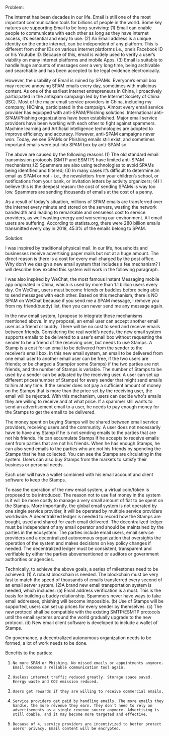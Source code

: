 Problem:

The internet has been decades in our life. Email is still one of the most important communication tools for billions of people in the world. Some key natures are supporting Email to be long-surviving: (1) Email can enable people to communicate with each other as long as they have internet access, it’s essential and easy to use. (2) An Email address is a unique identity on the entire internet, can be independent of any platform. This is different from other IDs on various internet platforms i.e., one’s Facebook ID or his Youtube ID. Because of this, email is widely used to verify a user’s viability on many internet platforms and mobile Apps. (3) Email is suitable to handle huge amounts of messages over a very long time, being archivable and searchable and has been accepted to be legal evidence electronically.

However, the usability of Email is ruined by SPAMs. Everyone’s email box may receive annoying SPAM emails every day, sometimes with malicious content. As one of the earliest Internet entrepreneurs in China, I proactively participated in the antispam campaign led by the Internet Society of China (ISC). Most of the major email service providers in China, including my company, HiChina, participated in the campaign. Almost every email service provider has equipped with anti-SPAM/Phishing solutions. International anti-SPAM/Phishing organizations have been established. Major email service providers have been working with each other to fight against spammers. Machine learning and Artificial intelligence technologies are adopted to improve efficiency and accuracy. However, anti-SPAM campaigns never won. Today, we see SPAMs or Phishing emails still exist, and sometimes important emails were put into SPAM box by anti-SPAM so

The above are caused by the following reasons (1) The old standard email transmission protocols (SMTP and ESMTP) have limited anti-SPAM mechanisms;(2) Spammers are also using technologies to avoid SPAMs being identified and filtered; (3) In many cases it’s difficult to determine an email as SPAM or not - i.e., the newsletters from your children’s school, or notifications from your bank, or invitation letters by activity organizers; (4) I believe this is the deepest reason: the cost of sending SPAMs is way too low. Spammers are sending thousands of emails at the cost of a penny.

As a result of today's situation, millions of SPAM emails are transferred over the internet every minute and stored on the servers, wasting the network bandwidth and leading to remarkable and senseless cost to service providers, as well wasting energy and worsening our environment. All email users are suffering. According to statista.org, there were 280 billion emails transmitted every day in 2018, 45.3% of the emails belong to SPAM.

Solution:

I was inspired by traditional physical mail. In our life, households and businesses receive advertising paper mails but not at a huge amount. The direct reason is there is a cost for every mail charged by the post office. Why don’t we design a new email system that includes a fee mechanism? I will describe how excited this system will work in the following paragraph.

I was also inspired by WeChat, the most famous Instant Messaging mobile app originated in China, which is used by more than 1.1 billion users every day. On WeChat, users must become friends or buddies before being able to send messages with each other. Based on this mechanism, there is NO SPAM on WeChat because if you send me a SPAM message, I remove you from my friend(buddy) list, then you can never send me any message again. 

In the new email system, I propose to integrate these mechanisms mentioned above. In my proposal, an email user can accept another email user as a friend or buddy. There will be no cost to send and receive emails between friends. Considering the real world’s needs, the new email system supports emails to be delivered to a user’s email box without requesting the sender to be a friend of the receiving user, but needs to use Stamps. A Stamp is a cost for an email to be delivered from the sender to the receiver’s email box. In this new email system, an email to be delivered from one email user to another email user can be free, if the two users are friends; or be charged a Stamp(or some Stamps) if the two parties are not friends, and the number of Stamps is variable. The number of Stamps to be used by a sender can be adjusted by the receiving user. A user can set up different prices(number of Stamps) for every sender that might send emails to him at any time. If the sender does not pay a sufficient amount of money on the Stamps that is more than the price set by the receiving user, the email will be rejected. With this mechanism, users can decide who's emails they are willing to receive and at what price. If a spammer still wants to send an advertisement email to a user, he needs to pay enough money for the Stamps to get the email to be delivered.

The money spent on buying Stamps will be shared between email service providers, receiving users and the community. A user does not necessarily have to have any Stamp if he is not sending emails to the parties that are not his friends. He can accumulate Stamps if he accepts to receive emails sent from parties that are not his friends. When he has enough Stamps, he can also send emails to the parties who are not his friends by spending the Stamps that he has collected. You can see the Stamps are circulating in the system. Users can also buy Stamps from the markets to satisfy their business or personal needs.

Each user will have a wallet combined with his email account and client software to keep the Stamps. 

To ease the operation of the new email system, a virtual coin/token is proposed to be introduced. The reason not to use fiat money in the system is it will be more costly to manage a very small amount of fiat to be spent on the Stamps. More importantly, the global email system is not operated by one single service provider, it will be operated by multiple service providers worldwide. A decentralized ledger is needed to record how the Stamps are bought, used and shared for each email delivered. The decentralized ledger must be independent of any email operator and should be maintained by the parties in the ecosystem. The parties include email users, email service providers and a decentralized autonomous organization that oversights the operation of the system and makes decisions on key policy changes if needed. The decentralized ledger must be consistent, transparent and verifiable by either the parties abovementioned or auditors or government authorities or agencies.

Technically, to achieve the above goals, a series of milestones need to be achieved:  (1) A robust blockchain is needed. The blockchain must be very fast to match the speed of thousands of emails transferred every second of an email server system. (2)A brand new email transportation system is needed, which includes: (a) Email address verification is a must. This is the basis for building a buddy relationship. Spammers never have ways to fake email addresses, phishing will become impossible. (b) Use of Stamps will be supported, users can set up prices for every sender by themselves. (c) The new protocol shall be compatible with the existing SMTP/ESMTP protocols until the email systems around the world gradually upgrade to the new protocol. (d) New email client software is developed to include a wallet of Stamps.

On governance, a decentralized autonomous organization needs to be formed, a lot of work needs to be done.

Benefits to the parties:

1.     No more SPAM or Phishing. No missed emails or appointments anymore. Email becomes a reliable communication tool again.
2.     Useless internet traffic reduced greatly. Storage space saved. Energy waste and CO2 emission reduced.
3.     Users get rewards if they are willing to receive commercial emails.
4.     Service providers get paid by handling emails. The more emails they handle, the more revenue they earn. They don’t need to rely on advertisements as a single revenue source anymore. Advertising is still doable, and it may become more targeted and effective. 
5.     Because of 4, service providers are incentivized to better protect users' privacy. Email content will be encrypted.
